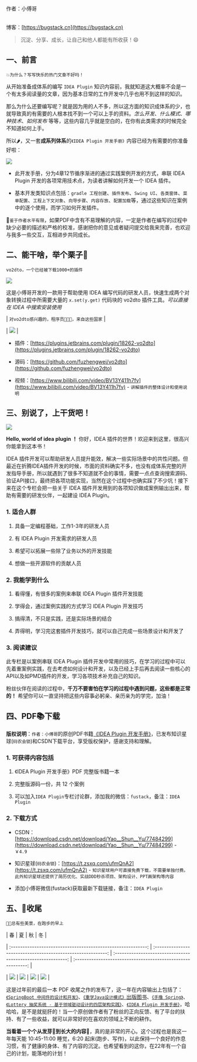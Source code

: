 
作者：小傅哥

<br/>博客：[https://bugstack.cn](https://bugstack.cn)


>沉淀、分享、成长，让自己和他人都能有所收获！😄


## 一、前言


`💥为什么？写写快乐的热门文章不好吗！`


从开始准备成体系的编写 `IDEA Plugin` 知识内容前，我就知道这大概率不会是一个有太多阅读量的文章，因为基本日常的工作开发中几乎也用不到这样的知识。


那么为什么还要编写呢？就是因为用的人不多，所以这方面的知识成体系的少，也就导致真的有需要的人根本找不到一个可以上手的资料。*怎么开发*、*什么模式*、*哪种技术*、*如何发布* 等等，这些内容几乎就是空白的，在你有此类需求的时候完全不知道如何上手。


所以🌶，又一套**成系列体系**的`《IDEA Plugin 开发手册》`内容已经为有需要的你准备好啦：


![](https://bugstack.cn/images/article/knowledge/knowledge-220123-01.png)


- 此开发手册，分为4章12节循序渐进的通过实践案例开发的方式，串联 IDEA Plugin 开发的各项常用技术点，为读者讲解如何开发一个 IDEA 插件。

- 基本开发类知识点包括：`gradle 工程创建`、`插件发布`、`Swing UI`、`各类窗体`、`菜单配置`、`工程上下文对象`、`向导步骤`、`内容存放`、`配置加载`等，通过这些知识在案例中的逐个使用，而学习如何开发插件。


💋`鉴于作者水平有限`，如果PDF中含有不易理解的内容，一定是作者在编写的过程中缺少必要的描述和严格的校准，感谢把你的意见或者疑问提交给我来完善，也欢迎与我多一些交互，互相进步共同成长。


## 二、能干啥，举个栗子🌰


`vo2dto，一个已经被下载1000+的插件`


![](https://bugstack.cn/images/article/knowledge/knowledge-220123-02.png)


这是小傅哥开发的一款用于帮助使用 IDEA 编写代码的研发人员，快速生成两个对象转换过程中所需要大量的 `x.set(y.get)` 代码块的 vo2dto 插件工具。*可以直接在 IDEA 中搜索安装使用*


| `对vo2dto感兴趣的，程序员👨🏻‍💻‍，来自这些国家` |

[//]: # (|:---:|)

| ![](https://bugstack.cn/images/article/knowledge/knowledge-220123-03.png) |


- 插件：[https://plugins.jetbrains.com/plugin/18262-vo2dto](https://plugins.jetbrains.com/plugin/18262-vo2dto)

- 源码：[https://github.com/fuzhengwei/vo2dto](https://github.com/fuzhengwei/vo2dto)

- 视频：[https://www.bilibili.com/video/BV13Y411h7fv](https://www.bilibili.com/video/BV13Y411h7fv) - `讲解插件的整体设计和使用说明`


## 三、别说了，上干货吧！


![](https://bugstack.cn/images/article/knowledge/knowledge-220123-04.png)


**Hello, world of idea plugin ！**  你好，IDEA 插件的世界！欢迎来到这里，很高兴你能拿到这本书！


IDEA 插件开发可以帮助研发人员提升能效，解决一些实际场景中的共性问题。但最近在折腾IDEA插件开发的时候，市面的资料确实不多，也没有成体系完整的开发指导手册，所以就遇到了很多不知道就不会的事情，需要一点点查询搜索源码、验证API接口，最终把各项功能实现，当然在这个过程中也确实踩了不少坑！接下来在这个专栏会把一些关于 IDEA 插件开发用到的各项知识做成案例输出出来，帮助有需要的研发伙伴，一起建设 IDEA Plugin。


### 1. 适合人群


1. 具备一定编程基础，工作1-3年的研发人员

2. 有 IDEA Plugin 开发需求的研发人员

3. 希望可以拓展一些除了业务以外的开发技能

4. 想做一些开源软件的贡献人员


### 2. 我能学到什么


1. 看得懂，有很多的案例来串联 IDEA Plugin 插件开发技能

2. 学得会，通过案例实践的方式学习 IDEA Plugin 开发技巧

3. 搞得清，不只是实践，还是实际场景的结合

4. 弄得明，学习完这套插件开发技巧，就可以自己完成一些场景设计和开发了


### 3. 阅读建议


此专栏是以案例串联 IDEA Plugin 插件开发中常用的技巧，在学习的过程中可以先着重案例实践，在去考虑如何设计和开发，以及已经上手后再去阅读一些核心的API以及如PMD插件的开发，学习各项技术补充自己的知识。


粉丝伙伴在阅读的过程中，**千万不要害怕在学习的过程中遇到问题，这些都是正常的！** 希望你可以一直坚持把这些内容事必躬亲、亲历亲为的学完，加油！


## 四、PDF📚下载


**版权说明**：`作者：小傅哥`的原创PDF书籍[《IDEA Plugin 开发手册》](#)，已发布知识星球(`码农会锁`)和CSDN下载平台，享受版权保护，感谢支持和理解。


### 1. 可获得内容包括


1. 《IDEA Plugin 开发手册》PDF 完整版书籍一本

2. 完整版源码一份，共 12 个案例

3. 可以加入`IDEA Plugin`专栏讨论群，添加我的微信：`fustack`，备注：`IDEA Plugin`


### 2. 下载方式


- CSDN：[https://download.csdn.net/download/Yao__Shun__Yu/77484299](https://download.csdn.net/download/Yao__Shun__Yu/77484299) - `￥4.9`

- 知识星球(`码农会锁`)：[https://t.zsxq.com/ufmQnA2](https://t.zsxq.com/ufmQnA2) - `知识星球用户可直接免费下载，不需要单独付费。此外知识星球还提供了简历优化、实战DDD秒杀项目、架构设计、PPT画架构等内容`

- 添加小傅哥微信(fustack)获取最新下载链接，备注：`IDEA Plugin`


## 五、🎉收尾


`🏃🏻总有些美景，在跑步的早上`


|                              春                              |                              夏                              |                              秋                              |                              冬                              |

| :----------------------------------------------------------: | :----------------------------------------------------------: | :----------------------------------------------------------: | :----------------------------------------------------------: |

| ![](https://bugstack.cn/images/article/knowledge/knowledge-220123-05.png) | ![](https://bugstack.cn/images/article/knowledge/knowledge-220123-06.png) | ![](https://bugstack.cn/images/article/knowledge/knowledge-220123-07.png) | ![](https://bugstack.cn/images/article/knowledge/knowledge-220123-08.png) |


这是过年前的最后一本 PDF 收尾之作的发布了，这一年在内容输出上包括了：[`《SpringBoot 中间件的设计和开发》`](https://bugstack.cn/md/project/springboot-middleware/2021-03-31-%E3%80%8ASpringBoot%20%E4%B8%AD%E9%97%B4%E4%BB%B6%E8%AE%BE%E8%AE%A1%E5%92%8C%E5%BC%80%E5%8F%91%E3%80%8B%E4%B8%93%E6%A0%8F%E5%B0%8F%E5%86%8C%E4%B8%8A%E7%BA%BF%E5%95%A6%EF%BC%81.html)、[`《重学Java设计模式》`出版图书](https://mp.weixin.qq.com/s/g9LYQEqzOeiYOpfG_5XFYg)、[`《手撸 Spring》`](https://mp.weixin.qq.com/s/kYio8zIG5UL-To3SV-uRmA)、[`《Lottery 抽奖系统 - 基于领域驱动设计的四层架构实践》`](https://bugstack.cn/md/project/lottery/introduce/Lottery%E6%8A%BD%E5%A5%96%E7%B3%BB%E7%BB%9F.html)、[`《IDEA Plugin 开发手册》`](https://download.csdn.net/download/Yao__Shun__Yu/77484299)，哈哈哈，是不是就挺肝的！当一个原创做作者有了粉丝的正向反馈、有了平台的扶持、有了一些收益，就可以非常好的在喜欢的领域上不断的耕作。


**当看着一个个从发芽🌱到长大的内容🌲**，真的是非常的开心。这个过程也是我这一年每天能 10:45-11:00 睡觉，6:20 起床(跑步、写作)，以此保持一个良好的作息习惯，有了健康的身体、有了内容的沉淀。也希望看到的这你，在22年有一个自己的计划，能落地的计划！
